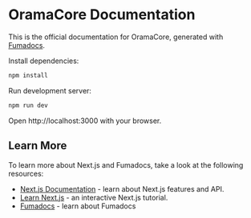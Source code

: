 # OramaCore Documentation

This is the official documentation for OramaCore, generated with 
[Fumadocs](https://github.com/fuma-nama/fumadocs).

Install dependencies:

```bash
npm install
```

Run development server:

```bash
npm run dev
```

Open http://localhost:3000 with your browser.

## Learn More

To learn more about Next.js and Fumadocs, take a look at the following
resources:

- [Next.js Documentation](https://nextjs.org/docs) - learn about Next.js
  features and API.
- [Learn Next.js](https://nextjs.org/learn) - an interactive Next.js tutorial.
- [Fumadocs](https://fumadocs.vercel.app) - learn about Fumadocs
